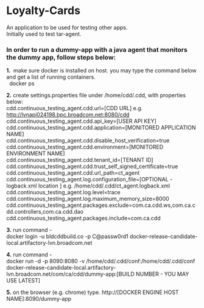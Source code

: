# Loyalty-Cards 

An application to be used for testing other apps.  
Initially used to test tar-agent.   

### In order to run a dummy-app with a java agent that monitors the dummy app, follow steps below:
**1.**  make sure docker is installed on host. you may type the command below and get a list of running containers.  
  docker ps
  
**2.** create settings.properties file under /home/cdd/.cdd, with properties below:  
   cdd.continuous_testing_agent.cdd.url=[CDD URL] e.g. http://lvnapi024198.bpc.broadcom.net:8080/cdd    
   cdd.continuous_testing_agent.cdd.api_key=[USER API KEY]  
   cdd.continuous_testing_agent.cdd.application=[MONITORED APPLICATION NAME]  
   cdd.continuous_testing_agent.cdd.disable_host_verification=true  
   cdd.continuous_testing_agent.cdd.environment=[MONITORED ENVIRONMENT NAME]  
   cdd.continuous_testing_agent.cdd.tenant_id=[TENANT ID]
   cdd.continuous_testing_agent.cdd.trust_self_signed_certificate=true  
   cdd.continuous_testing_agent.cdd.url_path=ct_agent  
   cdd.continuous_testing_agent.log.configuration_file=[OPTIONAL - logback.xml location ] e.g.  /home/cdd/.cdd/ct_agent.logback.xml  
   cdd.continuous_testing_agent.log.level=trace  
   cdd.continuous_testing_agent.log.maximum_memory_size=8000  
   cdd.continuous_testing_agent.packages.exclude=com.ca.cdd.ws,com.ca.cdd.controllers,com.ca.cdd.dao  
   cdd.continuous_testing_agent.packages.include=com.ca.cdd  
  
**3.** run command -  
  docker login -u bldcddbuild.co -p C@passw0rd1 docker-release-candidate-local.artifactory-lvn.broadcom.net
  
**4.** run command -  
  docker run  -d -p 8090:8080 -v /home/cdd/.cdd/conf:/home/cdd/.cdd/conf docker-release-candidate-local.artifactory-lvn.broadcom.net/com/ca/cdd/dummy-app:[BUILD NUMBER - YOU MAY USE LATEST]

**5.** on the browser (e.g. chrome) type. 
    http://[DOCKER ENGINE HOST NAME]:8090/dummy-app


